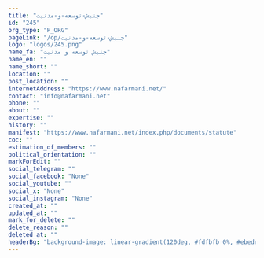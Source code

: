 ```yaml
---
title: "جنبش-توسعه-و-مدنیت"
id: "245"
org_type: "P_ORG"
pageLink: "/op/جنبش-توسعه-و-مدنیت"
logo: "logos/245.png"
name_fa: "جنبش توسعه و مدنیت"
name_en: ""
name_short: ""
location: ""
post_location: ""
internetAddress: "https://www.nafarmani.net/"
contact: "info@nafarmani.net"
phone: ""
about: ""
expertise: ""
history: ""
manifest: "https://www.nafarmani.net/index.php/documents/statute"
coc: ""
estimation_of_members: ""
political_orientation: ""
markForEdit: ""
social_telegram: ""
social_facebook: "None"
social_youtube: ""
social_x: "None"
social_instagram: "None"
created_at: ""
updated_at: ""
mark_for_delete: ""
delete_reason: ""
deleted_at: ""
headerBg: "background-image: linear-gradient(120deg, #fdfbfb 0%, #ebedee 100%);"
---
```

